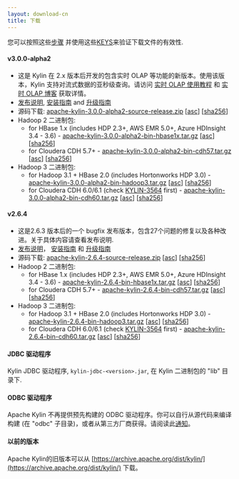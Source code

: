 ```yaml
---
layout: download-cn
title: 下载
---
```


您可以按照这些[步骤](https://www.apache.org/info/verification.html) 并使用这些[KEYS](https://www.apache.org/dist/kylin/KEYS)来验证下载文件的有效性.

#### v3.0.0-alpha2
- 这是 Kylin 在 2.x 版本后开发的包含实时 OLAP 等功能的新版本。使用该版本，Kylin 支持对流式数据的亚秒级查询。请访问 [实时 OLAP 使用教程](/docs30/tutorial/realtime_olap.html) 和 [实时 OLAP 博客](/blog/2019/04/12/rt-streaming-design/) 获取详情。
- [发布说明](/docs30/release_notes.html), [安装指南](/docs30/install/index.html) and [升级指南](/docs30/howto/howto_upgrade.html)
- 源码下载: [apache-kylin-3.0.0-alpha2-source-release.zip](https://www.apache.org/dyn/closer.cgi/kylin/apache-kylin-3.0.0-alpha2/apache-kylin-3.0.0-alpha2-source-release.zip) \[[asc](https://www.apache.org/dist/kylin/apache-kylin-3.0.0-alpha2/apache-kylin-3.0.0-alpha2-source-release.zip.asc)\] \[[sha256](https://www.apache.org/dist/kylin/apache-kylin-3.0.0-alpha2/apache-kylin-3.0.0-alpha2-source-release.zip.sha256)\]
- Hadoop 2 二进制包:
  - for HBase 1.x (includes HDP 2.3+, AWS EMR 5.0+, Azure HDInsight 3.4 - 3.6) - [apache-kylin-3.0.0-alpha2-bin-hbase1x.tar.gz](https://www.apache.org/dyn/closer.cgi/kylin/apache-kylin-3.0.0-alpha2/apache-kylin-3.0.0-alpha2-bin-hbase1x.tar.gz) \[[asc](https://www.apache.org/dist/kylin/apache-kylin-3.0.0-alpha2/apache-kylin-3.0.0-alpha2-bin-hbase1x.tar.gz.asc)\] \[[sha256](https://www.apache.org/dist/kylin/apache-kylin-3.0.0-alpha2/apache-kylin-3.0.0-alpha2-bin-hbase1x.tar.gz.sha256)\]
  - for Cloudera CDH 5.7+ - [apache-kylin-3.0.0-alpha2-bin-cdh57.tar.gz](https://www.apache.org/dyn/closer.cgi/kylin/apache-kylin-3.0.0-alpha2/apache-kylin-3.0.0-alpha2-bin-cdh57.tar.gz) \[[asc](https://www.apache.org/dist/kylin/apache-kylin-3.0.0-alpha2/apache-kylin-3.0.0-alpha2-bin-cdh57.tar.gz.asc)\] \[[sha256](https://www.apache.org/dist/kylin/apache-kylin-3.0.0-alpha2/apache-kylin-3.0.0-alpha2-bin-cdh57.tar.gz.sha256)\]
- Hadoop 3 二进制包:
  - for Hadoop 3.1 + HBase 2.0 (includes Hortonworks HDP 3.0) - [apache-kylin-3.0.0-alpha2-bin-hadoop3.tar.gz](https://www.apache.org/dyn/closer.cgi/kylin/apache-kylin-3.0.0-alpha2/apache-kylin-3.0.0-alpha2-bin-hadoop3.tar.gz) \[[asc](https://www.apache.org/dist/kylin/apache-kylin-3.0.0-alpha2/apache-kylin-3.0.0-alpha2-bin-hadoop3.tar.gz.asc)\] \[[sha256](https://www.apache.org/dist/kylin/apache-kylin-3.0.0-alpha2/apache-kylin-3.0.0-alpha2-bin-hadoop3.tar.gz.sha256)\]
  - for Cloudera CDH 6.0/6.1 (check [KYLIN-3564](https://issues.apache.org/jira/browse/KYLIN-3564) first) - [apache-kylin-3.0.0-alpha2-bin-cdh60.tar.gz](https://www.apache.org/dyn/closer.cgi/kylin/apache-kylin-3.0.0-alpha2/apache-kylin-3.0.0-alpha2-bin-cdh60.tar.gz) \[[asc](https://www.apache.org/dist/kylin/apache-kylin-3.0.0-alpha2/apache-kylin-3.0.0-alpha2-bin-cdh60.tar.gz.asc)\] \[[sha256](https://www.apache.org/dist/kylin/apache-kylin-3.0.0-alpha2/apache-kylin-3.0.0-alpha2-bin-cdh60.tar.gz.sha256)\]

#### v2.6.4
- 这是2.6.3 版本后的一个 bugfix 发布版本，包含27个问题的修复以及各种改进。关于具体内容请查看发布说明.
- [发布说明](/docs/release_notes.html)， [安装指南](/docs/install/index.html) 和 [升级指南](/docs/howto/howto_upgrade.html)
- 源码下载: [apache-kylin-2.6.4-source-release.zip](https://dist.apache.org/repos/dist/dev/kylin/apache-kylin-2.6.4-rc1/apache-kylin-2.6.4-source-release.zip) \[[asc](https://www.apache.org/dist/kylin/apache-kylin-2.6.4/apache-kylin-2.6.4-source-release.zip.asc)\] \[[sha256](https://www.apache.org/dist/kylin/apache-kylin-2.6.4/apache-kylin-2.6.4-source-release.zip.sha256)\]
- Hadoop 2 二进制包:
  - for HBase 1.x (includes HDP 2.3+, AWS EMR 5.0+, Azure HDInsight 3.4 - 3.6) - [apache-kylin-2.6.4-bin-hbase1x.tar.gz](https://dist.apache.org/repos/dist/dev/kylin/apache-kylin-2.6.4-rc1/apache-kylin-2.6.4-bin-hbase1x.tar.gz) \[[asc](https://www.apache.org/dist/kylin/apache-kylin-2.6.4/apache-kylin-2.6.4-bin-hbase1x.tar.gz.asc)\] \[[sha256](https://www.apache.org/dist/kylin/apache-kylin-2.6.4/apache-kylin-2.6.4-bin-hbase1x.tar.gz.sha256)\]
  - for Cloudera CDH 5.7+ - [apache-kylin-2.6.4-bin-cdh57.tar.gz](https://dist.apache.org/repos/dist/dev/kylin/apache-kylin-2.6.4-rc1/apache-kylin-2.6.4-bin-cdh57.tar.gz) \[[asc](https://www.apache.org/dist/kylin/apache-kylin-2.6.4/apache-kylin-2.6.4-bin-cdh57.tar.gz.asc)\] \[[sha256](https://www.apache.org/dist/kylin/apache-kylin-2.6.4/apache-kylin-2.6.4-bin-cdh57.tar.gz.sha256)\]
- Hadoop 3 二进制包:
  - for Hadoop 3.1 + HBase 2.0 (includes Hortonworks HDP 3.0) - [apache-kylin-2.6.4-bin-hadoop3.tar.gz](https://dist.apache.org/repos/dist/dev/kylin/apache-kylin-2.6.4-rc1/apache-kylin-2.6.4-bin-hadoop3.tar.gz) \[[asc](https://www.apache.org/dist/kylin/apache-kylin-2.6.4/apache-kylin-2.6.4-bin-hadoop3.tar.gz.asc)\] \[[sha256](https://www.apache.org/dist/kylin/apache-kylin-2.6.4/apache-kylin-2.6.4-bin-hadoop3.tar.gz.sha256)\]
  - for Cloudera CDH 6.0/6.1 (check [KYLIN-3564](https://issues.apache.org/jira/browse/KYLIN-3564) first) - [apache-kylin-2.6.4-bin-cdh60.tar.gz](https://dist.apache.org/repos/dist/dev/kylin/apache-kylin-2.6.4-rc1/apache-kylin-2.6.4-bin-cdh60.tar.gz) \[[asc](https://www.apache.org/dist/kylin/apache-kylin-2.6.4/apache-kylin-2.6.4-bin-cdh60.tar.gz.asc)\] \[[sha256](https://www.apache.org/dist/kylin/apache-kylin-2.6.4/apache-kylin-2.6.4-bin-cdh60.tar.gz.sha256)\]

#### JDBC 驱动程序

Kylin JDBC 驱动程序, `kylin-jdbc-<version>.jar`, 在 Kylin 二进制包的 "lib" 目录下.

#### ODBC 驱动程序

Apache Kylin 不再提供预先构建的 ODBC 驱动程序。你可以自行从源代码来编译构建 (在 "odbc" 子目录)，或者从第三方厂商获得。请阅读此[通知](http://apache-kylin.74782.x6.nabble.com/Kylin-ODBC-driver-is-removed-from-download-page-td12928.html)。

#### 以前的版本  
Apache Kylin的旧版本可以从 [https://archive.apache.org/dist/kylin/](https://archive.apache.org/dist/kylin/) 下载。
